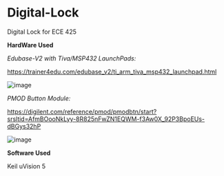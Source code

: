 # Digital-Lock
Digital Lock for ECE 425

**HardWare Used**

_Edubase-V2 with Tiva/MSP432 LaunchPads:_

https://trainer4edu.com/edubase_v2/ti_arm_tiva_msp432_launchpad.html

![image](https://github.com/user-attachments/assets/e6c82c41-402c-4e73-bac4-122b4e9607f2)


_PMOD Button Module:_

https://digilent.com/reference/pmod/pmodbtn/start?srsltid=AfmBOooNkLyy-8R825nFwZN1EQWM-f3Aw0X_92P3BpoEUs-dBGys32hP

![image](https://github.com/user-attachments/assets/2b6f111d-b0ba-41cf-927a-4ca2cc70396a)

**Software Used**

Keil uVision 5

